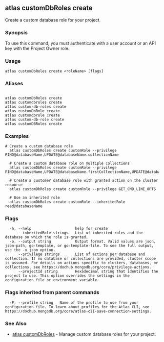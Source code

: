 ## atlas customDbRoles create

Create a custom database role for your project.


### Synopsis

To use this command, you must authenticate with a user account or an API key with the Project Owner role.


### Usage
```
atlas customDbRoles create <roleName> [flags]
```

### Aliases
```

atlas customDbRoles create
atlas customdbroles create
atlas custom-db-roles create
atlas customDbRole create
atlas customdbrole create
atlas custom-db-role create
atlas customDBRoles create
```

### Examples

```
# Create a custom database role
  atlas customDbRoles create customRole --privilege FIND@databaseName,UPDATE@databaseName.collectionName

  # Create a custom database role on multiple collections
  atlas customDbRoles create customRole --privilege FIND@databaseName,UPDATE@databaseName.firstCollectionName,UPDATE@databaseName.secondCollectionName

  # Create a customer database role with granted action on the cluster resource
  atlas customDbRoles create customRole --privilege GET_CMD_LINE_OPTS

  # Use an inherited role
  atlas customDbRoles create customRole --inheritedRole read@databaseName
```


### Flags

```
  -h, --help                    help for create
      --inheritedRole strings   List of inherited roles and the database on which the role is granted.
  -o, --output string           Output format. Valid values are json, json-path, go-template, or go-template-file. To see the full output, use the -o json option.
      --privilege strings       List of actions per database and collection. If no database or collections are provided, cluster scope is assumed. For details on actions specific to clusters, databases, or collections, see https://dochub.mongodb.org/core/privilege-actions.
      --projectId string        Hexadecimal string that identifies the project to use. This option overrides the settings in the configuration file or environment variable.

```


### Flags inherited from parent commands

```
  -P, --profile string   Name of the profile to use from your configuration file. To learn about profiles for the Atlas CLI, see https://dochub.mongodb.org/core/atlas-cli-save-connection-settings.

```

### See Also


* [atlas customDbRoles](atlas_customDbRoles.md)	- Manage custom database roles for your project.



